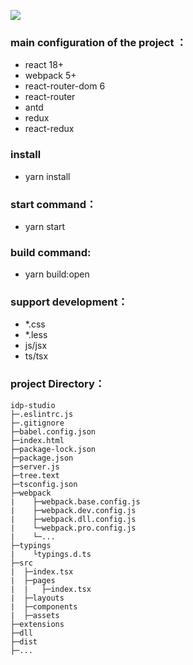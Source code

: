 ![](http://baihai.cn-bj.ufileos.com/models/idp_logo.jpg)

### main configuration of the project ：
- react 18+
- webpack 5+
- react-router-dom 6
- react-router
- antd
- redux
- react-redux

### install
- yarn install

### start command：
- yarn start

### build command:
- yarn build:open

### support development：
- *.css
- *.less
- js/jsx
- ts/tsx


### project Directory：
```
idp-studio
├─.eslintrc.js 
├─.gitignore
├─babel.config.json
├─index.html
├─package-lock.json
├─package.json
├─server.js
├─tree.text
├─tsconfig.json
├─webpack
|    ├─webpack.base.config.js
|    ├─webpack.dev.config.js
|    ├─webpack.dll.config.js
|    └─webpack.pro.config.js
|    └─...
├─typings
|    └typings.d.ts
├─src
|  ├─index.tsx
|  ├─pages
|  |   ├─index.tsx
|  ├─layouts
|  ├─components
|  ├─assets
├─extensions
├─dll
├─dist
├─...

```
